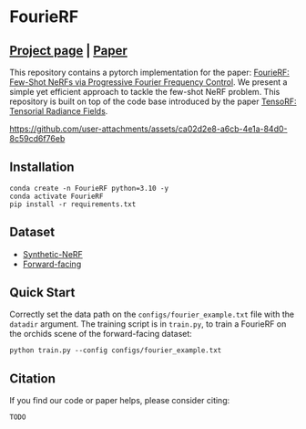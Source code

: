 # FourieRF
## [Project page](https://www.lix.polytechnique.fr/~gomez/FourieRF/index.html) |  [Paper](https://arxiv.org/abs/2502.01405)
This repository contains a pytorch implementation for the paper: [FourieRF: Few-Shot NeRFs via Progressive Fourier Frequency Control](https://arxiv.org/abs/2502.01405). We present a simple yet efficient approach to tackle the few-shot NeRF problem. This repository is built on top of the code base introduced by the paper [TensoRF: Tensorial Radiance Fields](https://arxiv.org/abs/2203.09517).




https://github.com/user-attachments/assets/ca02d2e8-a6cb-4e1a-84d0-8c59cd6f76eb




## Installation

```
conda create -n FourieRF python=3.10 -y
conda activate FourieRF
pip install -r requirements.txt
```

## Dataset
* [Synthetic-NeRF](https://drive.google.com/drive/folders/128yBriW1IG_3NJ5Rp7APSTZsJqdJdfc1) 
* [Forward-facing](https://drive.google.com/drive/folders/128yBriW1IG_3NJ5Rp7APSTZsJqdJdfc1)

## Quick Start
Correctly set the data path on the ```configs/fourier_example.txt``` file with the ``` datadir```  argument. 
The training script is in `train.py`, to train a FourieRF on the orchids scene of the forward-facing dataset:

```
python train.py --config configs/fourier_example.txt
```


## Citation
If you find our code or paper helps, please consider citing:
```
TODO
```
